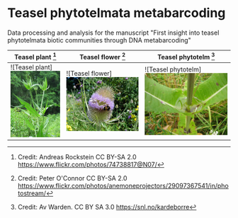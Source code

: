 # Teasel phytotelmata metabarcoding
Data processing and analysis for the manuscript "First insight into teasel phytotelmata biotic communities through DNA metabarcoding"

| Teasel plant  [^1] | Teasel flower [^2] | Teasel phytotelm [^3] |
| ------------- | ------------- | ------------- |
|![Teasel plant]<img src="images/Image_dipsacus_3.jpg" width="150">|![Teasel flower]<img src="images/Image_dipsacus_1.jpg" width="300">|![Teasel phytotelm]<img src="images/Image_dipsacus_2.jpg" width="300">|












[^1]: Credit: Andreas Rockstein CC BY-SA 2.0 https://www.flickr.com/photos/74738817@N07/  
[^2]: Credit: Peter O'Connor CC BY-SA 2.0 https://www.flickr.com/photos/anemoneprojectors/29097367541/in/photostream/  
[^3]: Credit: Av Warden. CC BY SA 3.0 https://snl.no/kardeborre  